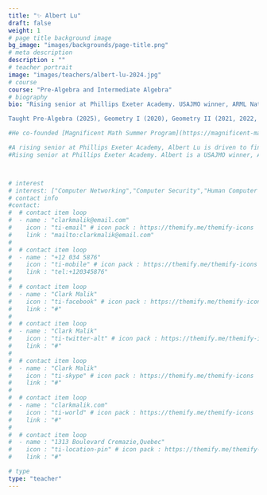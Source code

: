 ```yaml
---
title: "✨ Albert Lu"
draft: false
weight: 1
# page title background image
bg_image: "images/backgrounds/page-title.png"
# meta description
description : ""
# teacher portrait
image: "images/teachers/albert-lu-2024.jpg"
# course
course: "Pre-Algebra and Intermediate Algebra"
# biography
bio: "Rising senior at Phillips Exeter Academy. USAJMO winner, ARML National tiebreaker qualifier, MATHCOUNTS National top 30, and USAPhO Honorable Mention. He is also a USACO Gold qualifier.

Taught Pre-Algebra (2025), Geometry I (2020), Geometry II (2021, 2022, 2023), and Intermediate Algebra (2022, 2023, 2024, 2025)."

#He co-founded [Magnificent Math Summer Program](https://magnificent-math-club.github.io) to share his love for the logic of mathematics and the joy of creative problem-solving, and has taught courses including Pre-Algebra, Geometry, and Intermediate Algebra since 2020."

#A rising senior at Phillips Exeter Academy, Albert Lu is driven to find and create elegant solutions—whether in a complex mathematical proof or a musical composition. His analytical pursuits have earned him recognition as a USAJMO winner, a USAPhO Honorable Mention recipient, and a USACO Gold division qualifier. This same passion for structure and creativity fuels his work as an award-winning [music composer](https://albertlu.org).
#Rising senior at Phillips Exeter Academy. Albert is a USAJMO winner, ARML National tiebreaker qualifier, MATHCOUNTS National top 30 finisher, and USAPhO Honorable Mention recipient. He is also a USACO gold division qualifier. In addition to his academic interests, Albert is a passionate [music composer](https://albertlu.org). 



# interest
# interest: ["Computer Networking","Computer Security","Human Computer Interfacing"]
# contact info
#contact:
#  # contact item loop
#  - name : "clarkmalik@email.com"
#    icon : "ti-email" # icon pack : https://themify.me/themify-icons
#    link : "mailto:clarkmalik@email.com"
#
#  # contact item loop
#  - name : "+12 034 5876"
#    icon : "ti-mobile" # icon pack : https://themify.me/themify-icons
#    link : "tel:+120345876"
#
#  # contact item loop
#  - name : "Clark Malik"
#    icon : "ti-facebook" # icon pack : https://themify.me/themify-icons
#    link : "#"
#
#  # contact item loop
#  - name : "Clark Malik"
#    icon : "ti-twitter-alt" # icon pack : https://themify.me/themify-icons
#    link : "#"
#
#  # contact item loop
#  - name : "Clark Malik"
#    icon : "ti-skype" # icon pack : https://themify.me/themify-icons
#    link : "#"
#
#  # contact item loop
#  - name : "clarkmalik.com"
#    icon : "ti-world" # icon pack : https://themify.me/themify-icons
#    link : "#"
#
#  # contact item loop
#  - name : "1313 Boulevard Cremazie,Quebec"
#    icon : "ti-location-pin" # icon pack : https://themify.me/themify-icons
#    link : "#"

# type
type: "teacher"
---
```




